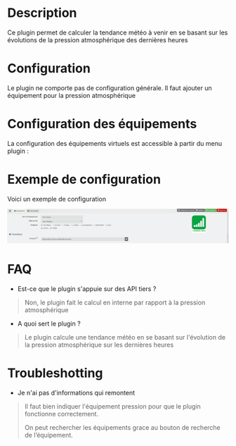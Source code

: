 # Description

Ce plugin permet de calculer la tendance météo à venir en se basant sur les évolutions de la pression atmosphérique des dernières heures

# Configuration

Le plugin ne comporte pas de configuration générale.
Il faut ajouter un équipement pour la pression atmosphérique

# Configuration des équipements

La configuration des équipements virtuels est accessible à partir du
menu plugin :

# Exemple de configuration

Voici un exemple de configuration

![exemple](../images/exemple.png)

# FAQ

-   Est-ce que le plugin s'appuie sur des API tiers ?

>Non, le plugin fait le calcul en interne par rapport à la pression atmosphérique

-   A quoi sert le plugin ? 

>Le plugin calcule une tendance météo en se basant sur l'évolution de la pression atmosphérique sur les dernières heures

# Troubleshotting
- Je n'ai pas d'informations qui remontent

> Il faut bien indiquer l'équipement pression pour que le plugin fonctionne correctement.
>
> On peut rechercher les équipements grace au bouton de recherche de l’équipement.